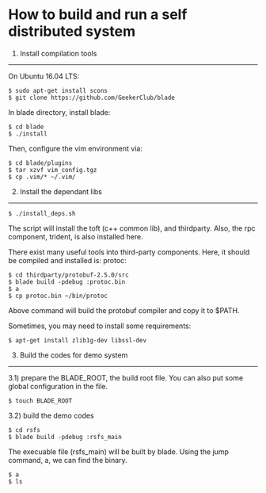 How to build and run a self distributed system
===============================================

1. Install compilation tools
-----------------------------

On Ubuntu 16.04 LTS:

    $ sudo apt-get install scons
    $ git clone https://github.com/GeekerClub/blade
   
In blade directory, install blade:
   
    $ cd blade
    $ ./install

Then, configure the vim environment via:

    $ cd blade/plugins
    $ tar xzvf vim_config.tgz
    $ cp .vim/* ~/.vim/


2. Install the dependant libs
-----------------------------

    $ ./install_deps.sh

The script will install the toft (c++ common lib),
and thirdparty. Also, the rpc component, trident,
is also installed here.

There exist many useful tools into third-party
components. Here, it should be compiled and installed
is: protoc:

    $ cd thirdparty/protobuf-2.5.0/src
    $ blade build -pdebug :protoc.bin
    $ a
    $ cp protoc.bin ~/bin/protoc

Above command will build the protobuf compiler and copy
it to $PATH.

Sometimes, you may need to install some requirements:

    $ apt-get install zlib1g-dev libssl-dev 
    

3. Build the codes for demo system
----------------------------------

3.1) prepare the BLADE_ROOT, the build root file.
You can also put some global configuration in the file.

    $ touch BLADE_ROOT

3.2) build the demo codes

    $ cd rsfs
    $ blade build -pdebug :rsfs_main

The execuable file (rsfs_main) will be built by blade.
Using the jump command, a, we can find the binary.

    $ a
    $ ls



